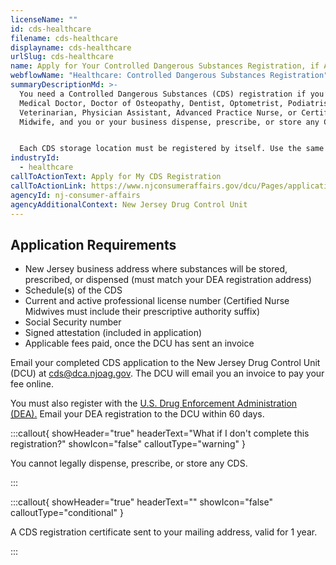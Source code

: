 ```yaml
---
licenseName: ""
id: cds-healthcare
filename: cds-healthcare
displayname: cds-healthcare
urlSlug: cds-healthcare
name: Apply for Your Controlled Dangerous Substances Registration, if Applicable
webflowName: "Healthcare: Controlled Dangerous Substances Registration"
summaryDescriptionMd: >-
  You need a Controlled Dangerous Substances (CDS) registration if you’re a
  Medical Doctor, Doctor of Osteopathy, Dentist, Optometrist, Podiatrist,
  Veterinarian, Physician Assistant, Advanced Practice Nurse, or Certified Nurse
  Midwife, and you or your business dispense, prescribe, or store any CDS. 


  Each CDS storage location must be registered by itself. Use the same initial application, noting 'branch' at the top.
industryId:
  - healthcare
callToActionText: Apply for My CDS Registration
callToActionLink: https://www.njconsumeraffairs.gov/dcu/Pages/applications.aspx#
agencyId: nj-consumer-affairs
agencyAdditionalContext: New Jersey Drug Control Unit
---
```

## Application Requirements

* New Jersey business address where substances will be stored, prescribed, or dispensed (must match your DEA registration address)
* Schedule(s) of the CDS
* Current and active professional license number (Certified Nurse Midwives must include their prescriptive authority suffix)
* Social Security number
* Signed attestation (included in application)
* Applicable fees paid, once the DCU has sent an invoice

Email your completed CDS application to the New Jersey Drug Control Unit (DCU) at [cds@dca.njoag.gov](mailto:CDS@dca.njoag.gov). The DCU will email you an invoice to pay your fee online.

You must also register with the [U.S. Drug Enforcement Administration (DEA).](https://www.deadiversion.usdoj.gov/online_forms_apps.html) Email your DEA registration to the DCU within 60 days.

:::callout{ showHeader="true" headerText="What if I don't complete this registration?" showIcon="false" calloutType="warning" }

You cannot legally dispense, prescribe, or store any CDS.

:::

:::callout{ showHeader="true" headerText="" showIcon="false" calloutType="conditional" }

A CDS registration certificate sent to your mailing address, valid for 1 year.

:::
